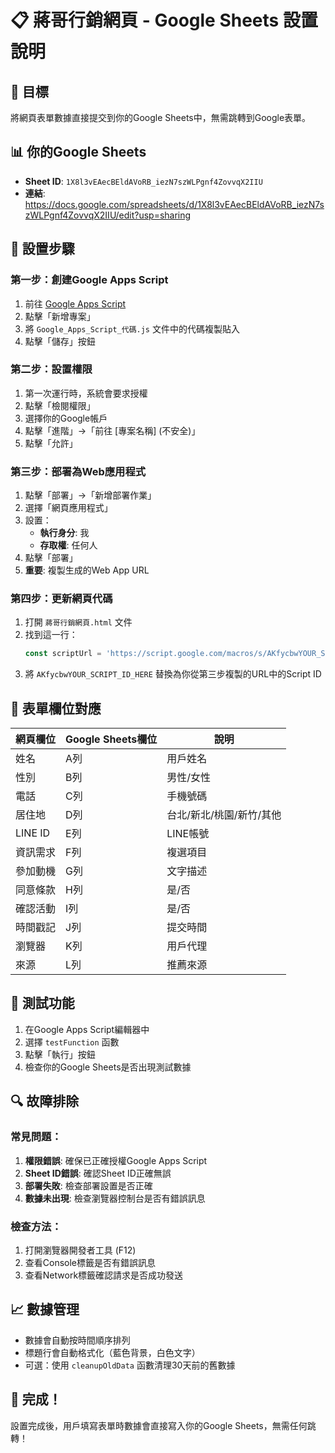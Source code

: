 # 📋 蔣哥行銷網頁 - Google Sheets 設置說明

## 🎯 目標
將網頁表單數據直接提交到你的Google Sheets中，無需跳轉到Google表單。

## 📊 你的Google Sheets
- **Sheet ID**: `1X8l3vEAecBEldAVoRB_iezN7szWLPgnf4ZovvqX2IIU`
- **連結**: https://docs.google.com/spreadsheets/d/1X8l3vEAecBEldAVoRB_iezN7szWLPgnf4ZovvqX2IIU/edit?usp=sharing

## 🔧 設置步驟

### 第一步：創建Google Apps Script
1. 前往 [Google Apps Script](https://script.google.com/)
2. 點擊「新增專案」
3. 將 `Google_Apps_Script_代碼.js` 文件中的代碼複製貼入
4. 點擊「儲存」按鈕

### 第二步：設置權限
1. 第一次運行時，系統會要求授權
2. 點擊「檢閱權限」
3. 選擇你的Google帳戶
4. 點擊「進階」→「前往 [專案名稱] (不安全)」
5. 點擊「允許」

### 第三步：部署為Web應用程式
1. 點擊「部署」→「新增部署作業」
2. 選擇「網頁應用程式」
3. 設置：
   - **執行身分**: 我
   - **存取權**: 任何人
4. 點擊「部署」
5. **重要**: 複製生成的Web App URL

### 第四步：更新網頁代碼
1. 打開 `蔣哥行銷網頁.html` 文件
2. 找到這一行：
   ```javascript
   const scriptUrl = 'https://script.google.com/macros/s/AKfycbwYOUR_SCRIPT_ID_HERE/exec';
   ```
3. 將 `AKfycbwYOUR_SCRIPT_ID_HERE` 替換為你從第三步複製的URL中的Script ID

## 📝 表單欄位對應

| 網頁欄位 | Google Sheets欄位 | 說明 |
|---------|------------------|------|
| 姓名 | A列 | 用戶姓名 |
| 性別 | B列 | 男性/女性 |
| 電話 | C列 | 手機號碼 |
| 居住地 | D列 | 台北/新北/桃園/新竹/其他 |
| LINE ID | E列 | LINE帳號 |
| 資訊需求 | F列 | 複選項目 |
| 參加動機 | G列 | 文字描述 |
| 同意條款 | H列 | 是/否 |
| 確認活動 | I列 | 是/否 |
| 時間戳記 | J列 | 提交時間 |
| 瀏覽器 | K列 | 用戶代理 |
| 來源 | L列 | 推薦來源 |

## 🧪 測試功能
1. 在Google Apps Script編輯器中
2. 選擇 `testFunction` 函數
3. 點擊「執行」按鈕
4. 檢查你的Google Sheets是否出現測試數據

## 🔍 故障排除

### 常見問題：
1. **權限錯誤**: 確保已正確授權Google Apps Script
2. **Sheet ID錯誤**: 確認Sheet ID正確無誤
3. **部署失敗**: 檢查部署設置是否正確
4. **數據未出現**: 檢查瀏覽器控制台是否有錯誤訊息

### 檢查方法：
1. 打開瀏覽器開發者工具 (F12)
2. 查看Console標籤是否有錯誤訊息
3. 查看Network標籤確認請求是否成功發送

## 📈 數據管理
- 數據會自動按時間順序排列
- 標題行會自動格式化（藍色背景，白色文字）
- 可選：使用 `cleanupOldData` 函數清理30天前的舊數據

## 🎉 完成！
設置完成後，用戶填寫表單時數據會直接寫入你的Google Sheets，無需任何跳轉！
